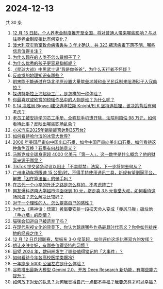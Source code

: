 # 2024-12-13

共 30 条

<!-- BEGIN ZHIHUQUESTIONS -->
<!-- 最后更新时间 Fri Dec 13 2024 00:09:55 GMT+0800 (China Standard Time) -->
1. [12 月 15 日起，个人养老金制度推开至全国，将对普通人带来哪些影响？与以往养老金制度相比有何变化？](https://www.zhihu.com/question/6647159558)
1. [澳大利亚实验室致命病毒丢失 3 年才确认，共 323 瓶活病毒下落不明，哪些信息值得关注？](https://www.zhihu.com/question/6575154499)
1. [为什么现在的人类不怎么戴帽子了？](https://www.zhihu.com/question/628651243)
1. [为什么优秀的孩子更容易抑郁呢？](https://www.zhihu.com/question/5054592439)
1. [《星球大战》中黑武士说“我是你爸爸”，为什么天行者不怀疑？](https://www.zhihu.com/question/453691789)
1. [反直觉的地理知识有哪些？](https://www.zhihu.com/question/661995893)
1. [明末能不能通过在华北平原设置大量筑垒地域和全民民兵制来阻滞鞑子入寇劫掠？](https://www.zhihu.com/question/6516446777)
1. [探访特斯拉上海超级工厂，是怎样的一种体验？](https://www.zhihu.com/question/5813853725)
1. [你最喜欢或欣赏的琼瑶作品中的人物是谁？为什么呢？](https://www.zhihu.com/question/5955802788)
1. [S 14 决胜局 Bigwe i建议选塞拉斯 Knight/ELK 坚持选狐狸，该决策背后有何考虑？](https://www.zhihu.com/question/6381996649)
1. [老员工被安排学习员工手册，全程玩手机遭开除，法院判赔偿 98 万元，如何看待此事？反映出哪些职场乱象？](https://www.zhihu.com/question/6641583590)
1. [小米汽车2025年销量能否达到35万台?](https://www.zhihu.com/question/6538930879)
1. [如何看待哈尔滨的冰雪大世界?](https://www.zhihu.com/question/265214308)
1. [2006 年美国严审向中国出口石墨，如今中国严审向美出口石墨，如何看待这种角色互换？石墨有何战略意义？](https://www.zhihu.com/question/6105958473)
1. [马斯克成全球身家超 4000 亿美元「第一人」，这一数字是什么概念？他的财富来源于哪里？](https://www.zhihu.com/question/6632765414)
1. [TikTok 提交紧急动议以阻止「不卖就禁」法案，下一步将何去何从？](https://www.zhihu.com/question/6460180072)
1. [广州电动车将限速 15 公里/时，不得手持使用通讯工具，新规有望倒逼平台，解放「困在算法里」的骑手吗？](https://www.zhihu.com/question/6565968003)
1. [在古代一个小卒的升迁之路是怎么样的，不考虑阵亡?](https://www.zhihu.com/question/644623722)
1. [网友爆料济南大学超市泡面涨到 10 元，挤走卖 3.5 元食堂大叔，如何看待这场风波？怎么解决比较好？](https://www.zhihu.com/question/6424849506)
1. [对于一个理性的人，怎么提高自己的感性？](https://www.zhihu.com/question/5074836314)
1. [为什么《黑神话：悟空》黄眉要安排一段把天命人变成「赤尻马猴」砸烂他「手办墙」的剧情？](https://www.zhihu.com/question/666560551)
1. [猫咪会知道自己被遗弃了吗？](https://www.zhihu.com/question/2516889155)
1. [在现代影视文化的背景下，你认为琼瑶哪些作品最具时代意义？你会如何排序她的经典之作？](https://www.zhihu.com/question/5936685860)
1. [12 月 12 日乒超联赛，樊振东 3-0 侯英超，如何评价这场比赛双方的发挥？](https://www.zhihu.com/question/6663562790)
1. [想让皮肤变好，有哪些值得坚持的习惯？](https://www.zhihu.com/question/5480951217)
1. [回望 2024 年，数码圈发生了哪些值得铭记的「大事件」？](https://www.zhihu.com/question/6485902285)
1. [如何看待今年各高校医学类爆冷?](https://www.zhihu.com/question/662320819)
1. [一年跑步 5000 公里左右是什么体验？](https://www.zhihu.com/question/4914387107)
1. [谷歌推出最新大模型 Gemini 2.0，开放 Deep Research 新功能，有哪些能力提升？](https://www.zhihu.com/question/6633411738)
1. [如何放下对爱的执念？为何我觉得自己一点都不幸福？我要怎样才可以幸福？](https://www.zhihu.com/question/6058101246)
<!-- END ZHIHUQUESTIONS -->
